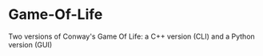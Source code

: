 # Game-Of-Life
Two versions of Conway's Game Of Life: a C++ version (CLI) and a Python version (GUI)
